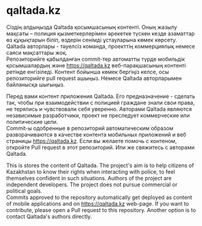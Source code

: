# qaltada.kz

Сіздің алдыңызда Qaltada қосымшасының контенті. Оның жазылу мақсаты – полиция қызметкерлерімен әрекетке түскен кезде азаматтар өз құқықтарын біліп, өздерін сенімді ұстауларына көмек көрсету. Qaltada авторлары - тәуелсіз команда, проекттің коммерциялық немесе саяси мақсаттары жоқ. 
<br>
Репозиторийге қабылданған commit-тер автоматты түрде мобильдік қосымшалардың және https://qaltada.kz веб-парақшасының контенті ретінде енгізіледі. Контент бойынша көмек бергіңіз келсе, осы репозиторийге pull request ашыңыз. Немесе Qaltada авторларымен байланысқа шығыңыз.

Перед вами контент приложения Qaltada. Его предназначение - сделать так, чтобы при взаимодействии с полицией граждане знали свои права, не терялись и чувствовали себя уверенно. Авторами Qaltada являются независимые разработчики, проект не преследует коммерческие или политические цели. 
<br>
Commit-ы одобренные в репозиторий автоматическим образом разворачиваются в качестве контента мобильных приложений и веб страницы https://qaltada.kz. Если вы желаете помочь с контеном, откройте Pull request в этот репозиторий. Или же свяжитесь с авторами Qaltada. 

This is stores the content of Qaltada. The project's aim is to help citizens of Kazakhstan to know their rights when interacting with police, to feel themselves confident in such situations. Authors of the project are independent developers. The project does not pursue commercial or political goals. 
<br>
Commits approved to the repository automatically get deployed as content of mobile applications and on https://qaltada.kz web-page. If you want to contribute, please open a Pull request to this repository. Another option is to contact Qaltada's authors directly.